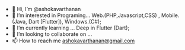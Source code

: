 - 👋 Hi, I’m @ashokavarthanan
- 👀 I’m interested in Programing... Web.(PHP,Javascript,CSS) , Mobile.(Java, Dart [Flutter]), Windows.(C#); 
- 🌱 I’m currently learning ... Deep in Flutter (Dart);
- 💞️ I’m looking to collaborate on ...
- 📫 How to reach me ashokavarthanan@gmail.com

<!---
ashokavarthanan/ashokavarthanan is a ✨ special ✨ repository because its `README.md` (this file) appears on your GitHub profile.
You can click the Preview link to take a look at your changes.
--->
